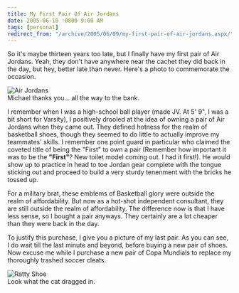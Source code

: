 ```yaml
---
title: My First Pair Of Air Jordans
date: 2005-06-10 -0800 9:00 AM
tags: [personal]
redirect_from: "/archive/2005/06/09/my-first-pair-of-air-jordans.aspx/"
---
```


So it's maybe thirteen years too late, but I finally have my first pair
of Air Jordans. Yeah, they don't have anywhere near the cachet they did
back in the day, but hey, better late than never. Here's a photo to
commemorate the occasion.

![Air Jordans](/images/AirJordans.jpg)\
 Michael thanks you... all the way to the bank.

I remember when I was a high-school ball player (made JV. At 5' 9", I
was a bit short for Varsity), I positively drooled at the idea of owning
a pair of Air Jordans when they came out. They defined hotness for the
realm of basketball shoes, though they seemed to do little to actually
improve my teammates' skills. I remember one point guard in particular
who claimed the coveted title of being the "First" to own a pair
(Remember how important it was to be the **"First"**? New toilet model
coming out. I had it first!). He would show up to practice in head to
toe Jordan gear complete with the tongue sticking out and proceed to
build a very sturdy tenenment with the bricks he tossed up.

For a military brat, these emblems of Basketball glory were outside the
realm of affordability. But now as a hot-shot independent consultant,
they are still outside the realm of affordability. The difference now is
that I have less sense, so I bought a pair anyways. They certainly are a
lot cheaper than they were back in the day.

To justify this purchase, I give you a picture of my last pair. As you
can see, I do wait till the last minute and beyond, before buying a new
pair of shoes. Now excuse me while I purchase a new pair of Copa
Mundials to replace my thoroughly trashed soccer cleats.

![Ratty Shoe](/images/RattyShoe.jpg)\
 Look what the cat dragged in.
